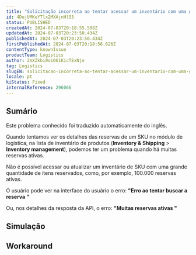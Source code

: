 ```yaml
---
title: "Solicitação incorreta ao tentar acessar um inventário com uma grande quantidade de itens reservados"
id: 4DujUMKeYTlx2MXAjnHlS5
status: PUBLISHED
createdAt: 2024-07-03T20:18:55.508Z
updatedAt: 2024-07-03T20:23:50.434Z
publishedAt: 2024-07-03T20:23:50.434Z
firstPublishedAt: 2024-07-03T20:18:56.626Z
contentType: knownIssue
productTeam: Logistics
author: 2mXZkbi0oi061KicTExNjo
tag: Logistics
slugEN: solicitacao-incorreta-ao-tentar-acessar-um-inventario-com-uma-grande-quantidade-de-itens-reservados
locale: pt
kiStatus: Fixed
internalReference: 296066
---
```


## Sumário

<div class="alert alert-info">
  <p>Este problema conhecido foi traduzido automaticamente do inglês.</p>
</div>



Quando tentamos ver os detalhes das reservas de um SKU no módulo de logística, na lista de inventário de produtos (**Inventory & Shipping** > **Inventory management**), podemos ter um problema quando há muitas reservas ativas.

Não é possível acessar ou atualizar um inventário de SKU com uma grande quantidade de itens reservados, como, por exemplo, 100.000 reservas ativas.

O usuário pode ver na interface do usuário o erro: **"Erro ao tentar buscar a reserva "**

Ou, nos detalhes da resposta da API, o erro: **"Muitas reservas ativas "**

## Simulação



## Workaround



